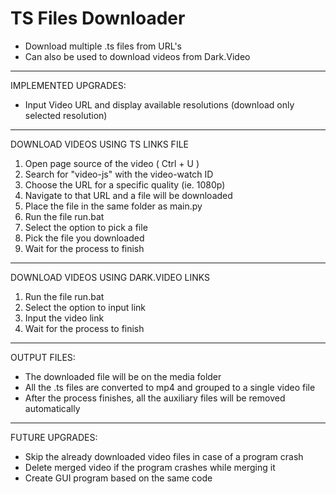 # TS Files Downloader
- Download multiple .ts files from URL's
- Can also be used to download videos from Dark.Video
______________________
IMPLEMENTED UPGRADES:

- Input Video URL and display available resolutions (download only selected resolution)
______________________
DOWNLOAD VIDEOS USING TS LINKS FILE

1. Open page source of  the video ( Ctrl + U )
2. Search for "video-js" with the video-watch ID
3. Choose the URL for a specific quality (ie. 1080p)
4. Navigate to that URL and a file will be downloaded
5. Place the file in the same folder as main.py
6. Run the file run.bat
7. Select the option to pick a file
8. Pick the file you downloaded
9. Wait for the process to finish
______________________
DOWNLOAD VIDEOS USING DARK.VIDEO LINKS

1. Run the file run.bat
2. Select the option to input link
3. Input the video link
4. Wait for the process to finish
______________________
OUTPUT FILES:

- The downloaded file will be on the media folder
- All the .ts files are converted to mp4 and grouped to a single video file
- After the process finishes, all the auxiliary files will be removed automatically
______________________
FUTURE UPGRADES:

- Skip the already downloaded video files in case of a program crash
- Delete merged video if the program crashes while merging it
- Create GUI program based on the same code
